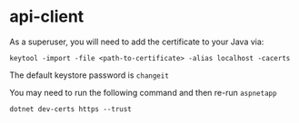 # api-client

As a superuser, you will need to add the certificate to your Java via:

```
keytool -import -file <path-to-certificate> -alias localhost -cacerts
```

The default keystore password is `changeit`

You may need to run the following command and then re-run `aspnetapp`

```
dotnet dev-certs https --trust
```
